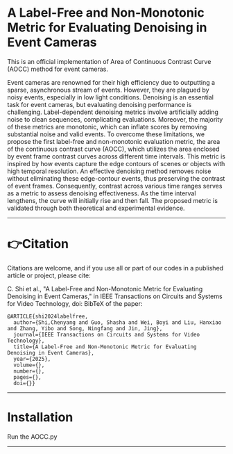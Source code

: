 # A Label-Free and Non-Monotonic Metric for Evaluating Denoising in Event Cameras
This is an official implementation of Area of Continuous Contrast Curve (AOCC) method for event cameras.

Event cameras are renowned for their high efficiency due to outputting a sparse, asynchronous stream of events. However, they are plagued by noisy events, especially in low light conditions. Denoising is an essential task for event cameras, but evaluating denoising performance is challenging. Label-dependent denoising metrics involve artificially adding noise to clean sequences, complicating evaluations. Moreover, the majority of these metrics are monotonic, which can inflate scores by removing substantial noise and valid events. To overcome these limitations, we propose the first label-free and non-monotonic evaluation metric, the area of the continuous contrast curve (AOCC), which utilizes the area enclosed by event frame contrast curves across different time intervals. This metric is inspired by how events capture the edge contours of scenes or objects with high temporal resolution. An effective denoising method removes noise without eliminating these edge-contour events, thus preserving the contrast of event frames. Consequently, contrast across various time ranges serves as a metric to assess denoising effectiveness. As the time interval lengthens, the curve will initially rise and then fall. The proposed metric is validated through both theoretical and experimental evidence.

****
# 👉Citation   

Citations are welcome, and if you use all or part of our codes in a published article or project, please cite: 

C. Shi et al., "A Label-Free and Non-Monotonic Metric for Evaluating Denoising in Event Cameras," in IEEE Transactions on Circuits and Systems for Video Technology, doi: 
BibTeX of the paper:  
```
@ARTICLE{shi2024labelfree,  
  author={Shi,Chenyang and Guo, Shasha and Wei, Boyi and Liu, Hanxiao and Zhang, Yibo and Song, Ningfang and Jin, Jing},  
  journal={IEEE Transactions on Circuits and Systems for Video Technology},   
  title={A Label-Free and Non-Monotonic Metric for Evaluating Denoising in Event Cameras},   
  year={2025},  
  volume={},  
  number={},  
  pages={},  
  doi={}}  
```

****

# Installation
Run the AOCC.py

****
